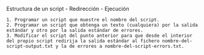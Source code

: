 Estructura de un script - Redirección - Ejecución

    1. Programar un script que muestre el nombre del script.
    2. Programar un script que obtenga un texto (cualquiera) por la salida estándar y otro por la salida estándar de errores.
    3. Modificar el script del punto anterior para que desde el interior del propio script redirija la salida estándar al fichero nombre-del-script-output.txt y la de errores a nombre-del-script-errors.txt.
